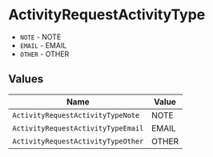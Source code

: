 # ActivityRequestActivityType

* `NOTE` - NOTE
* `EMAIL` - EMAIL
* `OTHER` - OTHER


## Values

| Name                               | Value                              |
| ---------------------------------- | ---------------------------------- |
| `ActivityRequestActivityTypeNote`  | NOTE                               |
| `ActivityRequestActivityTypeEmail` | EMAIL                              |
| `ActivityRequestActivityTypeOther` | OTHER                              |
